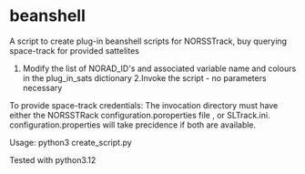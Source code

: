 # beanshell
A script to create plug-in beanshell scripts for NORSSTrack, buy querying space-track for provided sattelites

1. Modify the list of NORAD_ID's and associated variable name and colours in the plug_in_sats dictionary
2.Invoke the script - no parameters necessary

To provide space-track credentials:
  The invocation directory must have either the NORSSTRack configuration.poroperties file , or SLTrack.ini.
  configuration.properties will take precidence if both are available.

Usage: python3 create_script.py

Tested with python3.12
